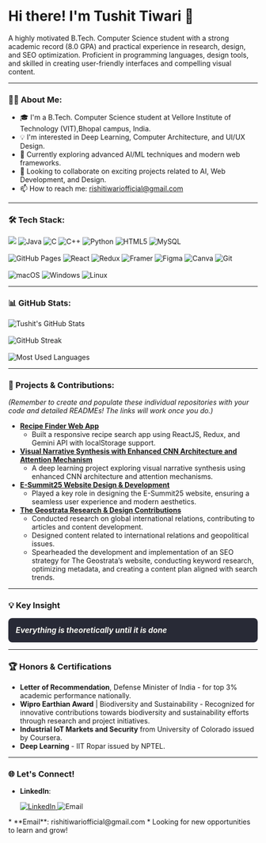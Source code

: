 <h1>Hi there! I'm Tushit Tiwari 👋</h1>

<p>
  A highly motivated B.Tech. Computer Science student with a strong academic record (8.0 GPA) and practical experience in research, design, and SEO optimization. Proficient in programming languages, design tools, and skilled in creating user-friendly interfaces and compelling visual content.
</p>

---

### 🙋‍♂️ About Me:

* 🎓 I'm a B.Tech. Computer Science student at Vellore Institute of Technology (VIT),Bhopal campus, India.
* 💡 I'm interested in Deep Learning, Computer Architecture, and UI/UX Design.
* 🚀 Currently exploring advanced AI/ML techniques and modern web frameworks.
* 🤝 Looking to collaborate on exciting projects related to AI, Web Development, and Design.
* 📫 How to reach me: rishitiwariofficial@gmail.com

---

### 🛠️ Tech Stack:

<p>
<img  src="https://camo.githubusercontent.com/11fa700058d5b9f4f849919ac525ea63594841e1002da33bb488d1b2363e54d1/68747470733a2f2f696d672e736869656c64732e696f2f62616467652f617373656d626c792532307363726970742d2532333030303030302e7376673f7374796c653d666f722d7468652d6261646765266c6f676f3d617373656d626c79736372697074266c6f676f436f6c6f723d7768697465" />
  <img src="https://img.shields.io/badge/Java-007396?style=for-the-badge&logo=java&logoColor=white" alt="Java" />
  <img src="https://img.shields.io/badge/C-A8B9CC?style=for-the-badge&logo=c&logoColor=white" alt="C" />
  <img src="https://img.shields.io/badge/C%2B%2B-00599C?style=for-the-badge&logo=cplusplus&logoColor=white" alt="C++" />
  <img src="https://img.shields.io/badge/Python-3776AB?style=for-the-badge&logo=python&logoColor=white" alt="Python" />
  <img src="https://img.shields.io/badge/HTML5-E34F26?style=for-the-badge&logo=html5&logoColor=white" alt="HTML5" />
  <img src="https://img.shields.io/badge/MySQL-4479A1?style=for-the-badge&logo=mysql&logoColor=white" alt="MySQL" />
  <br><br>
    <img src="https://camo.githubusercontent.com/394d48e0a5beee0e3104eb04c8b8e6923567be3ba104754c8c141c6dee91c75e/68747470733a2f2f696d672e736869656c64732e696f2f62616467652f67697468756225323070616765732d3132313031333f7374796c653d666f722d7468652d6261646765266c6f676f3d676974687562266c6f676f436f6c6f723d7768697465" alt="GitHub Pages" />
  <img src="https://img.shields.io/badge/React-61DAFB?style=for-the-badge&logo=react&logoColor=black" alt="React" />
  <img src="https://img.shields.io/badge/Redux-764ABC?style=for-the-badge&logo=redux&logoColor=white" alt="Redux" />
  <img src="https://img.shields.io/badge/Framer-0055FF?style=for-the-badge&logo=framer&logoColor=white" alt="Framer" />
  <img src="https://img.shields.io/badge/Figma-F24E1E?style=for-the-badge&logo=figma&logoColor=white" alt="Figma" />
  <img src="https://img.shields.io/badge/Canva-00C4CC?style=for-the-badge&logo=canva&logoColor=white" alt="Canva" />
  <img src="https://img.shields.io/badge/Git-F05032?style=for-the-badge&logo=git&logoColor=white" alt="Git" />
  <br><br>
  <img src="https://img.shields.io/badge/macOS-000000?style=for-the-badge&logo=apple&logoColor=white" alt="macOS" />
  <img src="https://img.shields.io/badge/Windows-0078D4?style=for-the-badge&logo=windows&logoColor=white" alt="Windows" />
  <img src="https://img.shields.io/badge/Linux-FCC624?style=for-the-badge&logo=linux&logoColor=black" alt="Linux" />
</p>

---

### 📊 GitHub Stats:

<p>
  <img src="https://github-readme-stats.vercel.app/api?username=tushit24&show_icons=true&theme=vue-dark&hide_border=true&count_private=true&line_height=25" alt="Tushit's GitHub Stats" />
  <br><br>
  <img src="https://github-readme-streak-stats.herokuapp.com/?user=tushit24&theme=vue-dark&hide_border=true&line_height=25" alt="GitHub Streak" />
  <br><br>
  <img src="https://github-readme-stats.vercel.app/api/top-langs/?username=tushit24&layout=compact&theme=vue-dark&hide_border=true" alt="Most Used Languages" />
</p>

---

### 🚀 Projects & Contributions:

*(Remember to create and populate these individual repositories with your code and detailed READMEs! The links will work once you do.)*

* **[Recipe Finder Web App](https://recipe-finder-six-murex.vercel.app/)**
    * Built a responsive recipe search app using ReactJS, Redux, and Gemini API with localStorage support.
* **[Visual Narrative Synthesis with Enhanced CNN Architecture and Attention Mechanism](https://github.com/tushit24/visual-narrative-synthesis)**
    * A deep learning project exploring visual narrative synthesis using enhanced CNN architecture and attention mechanisms.
* **[E-Summit25 Website Design & Development](https://www.ecellvitbhopal.in/esummit2025)**
    * Played a key role in designing the E-Summit25 website, ensuring a seamless user experience and modern aesthetics.
* **[The Geostrata Research & Design Contributions](https://docs.google.com/document/d/1Hx_r-wy_uvmYzOjN6buPhu9TLsQgyYdEwe2tiEqn4Cg/edit?tab=t.0)**
    * Conducted research on global international relations, contributing to articles and content development.
    * Designed content related to international relations and geopolitical issues.
    * Spearheaded the development and implementation of an SEO strategy for The Geostrata’s website, conducting keyword research, optimizing metadata, and creating a content plan aligned with search trends.

---

### 💡 Key Insight

<div style="background-color: #282a36; padding: 15px; border-radius: 8px; margin: 10px 0;">
  <h2 style="color: #F8F8F2; font-style: italic; font-size: 1.1em; text-align: left; margin: 0;">
    Everything is theoretically until it is done
  </h2>
</div>

---

### 🏆 Honors & Certifications

* **Letter of Recommendation**, Defense Minister of India - for top 3% academic performance nationally.
* **Wipro Earthian Award** | Biodiversity and Sustainability - Recognized for innovative contributions towards biodiversity and sustainability efforts through research and project initiatives.
* **Industrial IoT Markets and Security** from University of Colorado issued by Coursera.
* **Deep Learning** - IIT Ropar issued by NPTEL.

---

### 🌐 Let's Connect!

* **LinkedIn**: <p>
  <a href="https://www.linkedin.com/in/tushit-tiwari-97431928a/">
    <img src="https://img.shields.io/badge/LinkedIn-0077B5?style=for-the-badge&logo=linkedin&logoColor=white" alt="LinkedIn" />
  </a>
  <img src="https://img.shields.io/badge/Email-D14836?style=for-the-badge&logo=gmail&logoColor=white" alt="Email" />
</p>
* **Email**: rishitiwariofficial@gmail.com
* Looking for new opportunities to learn and grow!
